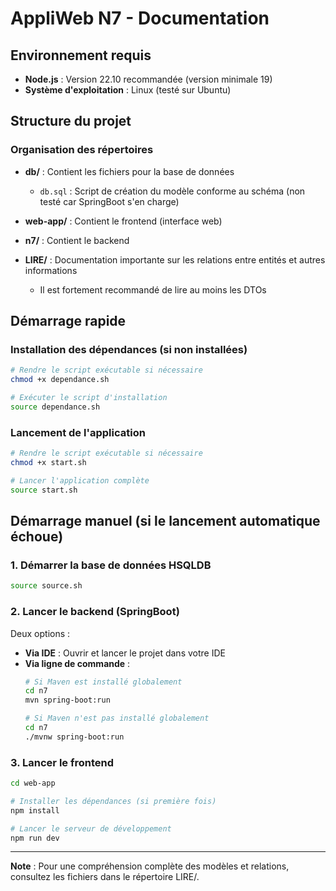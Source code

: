 # AppliWeb N7 - Documentation

## Environnement requis

- **Node.js** : Version 22.10 recommandée (version minimale 19)
- **Système d'exploitation** : Linux (testé sur Ubuntu)

## Structure du projet

### Organisation des répertoires

- **db/** : Contient les fichiers pour la base de données
  - `db.sql` : Script de création du modèle conforme au schéma (non testé car SpringBoot s'en charge)

- **web-app/** : Contient le frontend (interface web)

- **n7/** : Contient le backend

- **LIRE/** : Documentation importante sur les relations entre entités et autres informations
  - Il est fortement recommandé de lire au moins les DTOs

## Démarrage rapide

### Installation des dépendances (si non installées)

```bash
# Rendre le script exécutable si nécessaire
chmod +x dependance.sh

# Exécuter le script d'installation
source dependance.sh
```

### Lancement de l'application

```bash
# Rendre le script exécutable si nécessaire
chmod +x start.sh

# Lancer l'application complète
source start.sh
```

## Démarrage manuel (si le lancement automatique échoue)

### 1. Démarrer la base de données HSQLDB

```bash
source source.sh
```

### 2. Lancer le backend (SpringBoot)

Deux options :
- **Via IDE** : Ouvrir et lancer le projet dans votre IDE
- **Via ligne de commande** :
  ```bash
  # Si Maven est installé globalement
  cd n7
  mvn spring-boot:run
  
  # Si Maven n'est pas installé globalement
  cd n7
  ./mvnw spring-boot:run
  ```

### 3. Lancer le frontend

```bash
cd web-app

# Installer les dépendances (si première fois)
npm install

# Lancer le serveur de développement
npm run dev
```

---

**Note** : Pour une compréhension complète des modèles et relations, consultez les fichiers dans le répertoire LIRE/.

